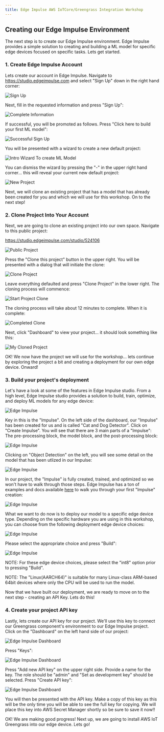 ```yaml
---
title: Edge Impulse AWS IoTCore/Greengrass Integration Workshop
---
```



## Creating our Edge Impulse Environment

The next step is to create our Edge Impulse environment. Edge Impulse provides a simple solution to creating and building a ML model for specific edge devices focused on specific tasks.  Lets get started. 

### 1. Create Edge Impulse Account

Lets create our account in Edge Impulse. Navigate to https://studio.edgeimpulse.com and select "Sign Up" down in the right hand corner:

![Sign Up](EI_SignUp_1.png)

Next, fill in the requested information and press "Sign Up":

![Complete Information](EI_SignUp_2.png)

If successful, you will be promoted as follows. Press "Click here to build your first ML model":

![Successful Sign Up](EI_SignUp_3.png)

You will be presented with a wizard to create a new default project:

![Intro Wizard To create ML Model](EI_SignUp_4.png)

You can dismiss the wizard by pressing the "-" in the upper right hand corner... this will reveal your current new default project:

![New Project](EI_SignUp_5.png)

Next, we will clone an existing project that has a model that has already been created for you and which we will use for this workshop. On to the next step!

### 2. Clone Project Into Your Account

Next, we are going to clone an existing project into our own space. Navigate to this public project: 

https://studio.edgeimpulse.com/studio/524106

![Public Project](EI_Clone_1.png)

Press the "Clone this project" button in the upper right. You will be presented with a dialog that will initiate the clone:

![Clone Project](EI_Clone_2.png)

Leave everything defaulted and press "Clone Project" in the lower right. The cloning process will commence:

![Start Project Clone](EI_Clone_3.png)

The cloning process will take about 12 minutes to complete. When it is complete:

![Completed Clone](EI_Clone_4.png)

Next, click "Dashboard" to view your project... it should look something like this:

![My Cloned Project](EI_Clone_5.png)

OK! We now have the project we will use for the workshop... lets continue by exploring the project a bit and creating a deployment for our own edge device. Onward!

### 3. Build your project's deployment

Let's have a look at some of the features in Edge Impulse studio. From a high level, Edge Impulse studio provides a solution to build, train, optimize, and deploy ML models for any edge device:

![Edge Impulse](EI_Project_1.png)

Key in this is the "Impulse".  On the left side of the dashboard, our "Impulse" has been created for us and is called "Cat and Dog Detector". Click on "Create Impulse". You will see that there are 3 main parts of a "Impulse":  The pre-processing block, the model block, and the post-processing block:

![Edge Impulse](EI_Project_2.png)

Clicking on "Object Detection" on the left, you will see some detail on the model that has been utlized in our Impulse:

![Edge Impulse](EI_Project_3.png)

In our project, the "Impulse" is fully created, trained, and optimized so we won't have to walk through those steps.  Edge Impulse has a ton of examples and docs available [here](https:://docs.edgeimpulse.com) to walk you through your first "Impulse" creation:

![Edge Impulse](EI_Project_4.png)

What we want to do now is to deploy our model to a specific edge device type.  Depending on the specific hardware you are using in this workshop, you can choose from the following deployment edge device choices:

![Edge Impulse](EI_Project_5.png)

Please select the appropriate choice and press "Build":

![Edge Impulse](EI_Project_6.png)

NOTE:  For these edge device choices, please select the "int8" option prior to pressing "Build". 

NOTE: The "Linux(AARCH64)" is suitable for many Linux-class ARM-based 64bit devices where only the CPU will be used to run the model. 

Now that we have built our deployment, we are ready to move on to the next step - creating an API Key. Lets do this!

### 4. Create your project API key

Lastly, lets create our API key for our project. We'll use this key to connect our Greengrass component's environment to our Edge Impulse project. Click on the "Dashboard"  on the left hand side of our project:

![Edge Impulse Dashboard](EI_Key_1.png)

Press "Keys":

![Edge Impulse Dashboard](EI_Key_2.png)

Press "Add new API key" on the upper right side. Provide a name for the key. The role should be "admin" and "Set as development key" should be selected. Press "Create API key":

![Edge Impulse Dashboard](EI_Key_3.png)

You will then be presented with the API key. Make a copy of this key as this will be the only time you will be able to see the full key for copying. We will place this key into AWS Secret Manager shortly so be sure to save it now!!

OK!  We are making good progress!  Next up, we are going to install AWS IoT Greengrass into our edge device. Lets go!